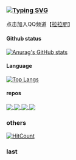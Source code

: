 ### [![Typing SVG](https://readme-typing-svg.herokuapp.com/?lines=拉拉肥+天下第一！&color=66ccff)](https://github.com/LoveLoliii)

点击加入QQ频道【[拉拉肥](https://qun.qq.com/qqweb/qunpro/share?_wv=3&_wwv=128&appChannel=share&inviteCode=3XQuR&businessType=9&from=181074&biz=ka&shareSource=5)】

#### Github status
[![Anurag's GitHub stats](https://github-readme-stats.vercel.app/api?username=LoveLoliii&show_icons=true)](https://github.com/LoveLoliii)
#### Language
[![Top Langs](https://github-readme-stats.vercel.app/api/top-langs/?username=LoveLoliii&layout=compact)](https://github.com/LoveLoliii)
#### repos
<a href="https://github.com/kokolokksk/catcat-dm-react">
  <img align="center" src="https://github-readme-stats.vercel.app/api/pin/?username=kokolokksk&repo=catcat-dm-react" />
</a> 
<a href="https://github.com/kokolokksk/catcat-je-react">
  <img align="center" src="https://github-readme-stats.vercel.app/api/pin/?username=kokolokksk&repo=catcat-je-react" />
</a>

<a href="https://github.com/CatCatBot/guild-bot-lalafell">
  <img align="center" src="https://github-readme-stats.vercel.app/api/pin/?username=CatCatBot&repo=guild-bot-lalafell" />
</a>
<a href="https://github.com/CatCatBot/where-is-Lalafell">
  <img align="center" src="https://github-readme-stats.vercel.app/api/pin/?username=CatCatBot&repo=where-is-Lalafell" />
</a>

### others
[![HitCount](https://hits.dwyl.com/loveloliii/loveloliii.svg?style=flat-square&show=unique)](http://hits.dwyl.com/loveloliii/loveloliii)
### last


